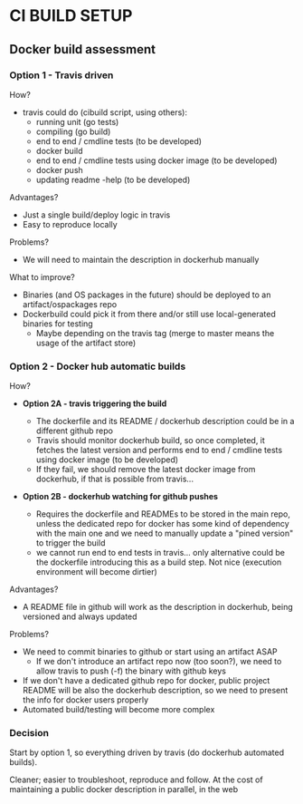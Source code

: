 # CI BUILD SETUP

## Docker build assessment

### Option 1 - Travis driven

How?

* travis could do (cibuild script, using others):
    * running unit (go tests)
    * compiling (go build)
    * end to end / cmdline tests (to be developed)
    * docker build
    * end to end / cmdline tests using docker image (to be developed)
    * docker push
    * updating readme -help (to be developed)

Advantages?
* Just a single build/deploy logic in travis
* Easy to reproduce locally

Problems?
* We will need to maintain the description in dockerhub manually

What to improve?
* Binaries (and OS packages in the future) should be deployed to an artifact/ospackages repo
* Dockerbuild could pick it from there and/or still use local-generated binaries for testing
    * Maybe depending on the travis tag (merge to master means the usage of the artifact store)

### Option 2 - Docker hub automatic builds

How?

* **Option 2A - travis triggering the build**
    * The dockerfile and its README / dockerhub description could be in a different github repo
    * Travis should monitor dockerhub build, so once completed, it fetches the latest version and performs
end to end / cmdline tests using docker image (to be developed)
    * If they fail, we should remove the latest docker image from dockerhub, if that is possible from travis...

* **Option 2B - dockerhub watching for github pushes**
    * Requires the dockerfile and READMEs to be stored in the main repo, unless the dedicated repo for docker
has some kind of dependency with the main one and we need to manually update a "pined version" to trigger the build
    * we cannot run end to end tests in travis... only alternative could be the dockerfile introducing this as 
a build step. Not nice (execution environment will become dirtier)

Advantages?
* A README file in github will work as the description in dockerhub, being versioned and always updated

Problems?
* We need to commit binaries to github  or start using an artifact ASAP
    * If we don't introduce an artifact repo now (too soon?), we need to allow travis to push (-f) the binary with github keys 
* If we don't have a dedicated github repo for docker, public project README will be also the dockerhub description, so we need to 
present the info for docker users properly
* Automated build/testing will become more complex

### Decision

Start by option 1, so everything driven by travis (do dockerhub automated builds). 

Cleaner; easier to troubleshoot, reproduce and follow. At the cost of maintaining a public docker description
in parallel, in the web

